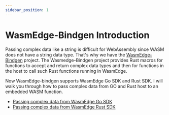 ```yaml
---
sidebar_position: 1
---
```


# WasmEdge-Bindgen Introduction

Passing complex data like a string is difficult for WebAssembly since WASM does not have a string data type. That's why we have the [WasmEdge-Bindgen](https://github.com/second-state/wasmedge-bindgen) project. The Wasmedge-Bindgen project provides Rust macros for functions to accept and return complex data types and then for functions in the host to call such Rust functions running in WasmEdge.

Now WasmEdge-bindgen supports WasmEdge Go SDK and Rust SDK. I will walk you through how to pass complex data from GO and Rust host to an embedded WASM function.

- [Passing complex data from WasmEdge Go SDK](go.md)
- [Passing complex data from WasmEdge Rust SDK](rust.md)
